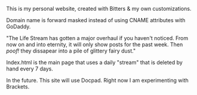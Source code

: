 This is my personal website, created with Bitters & my own customizations. 

Domain name is forward masked instead of using CNAME attributes with GoDaddy.



"The Life Stream has gotten a major overhaul if you haven't noticed. From now on and into eternity, it will only show posts for the past week. Then *poof!* they dissapear into a pile of glittery fairy dust."

Index.html is the main page that uses a daily "stream" that is deleted by hand every 7 days. 


In the future. This site will use Docpad. Right now I am experimenting with Brackets. 

